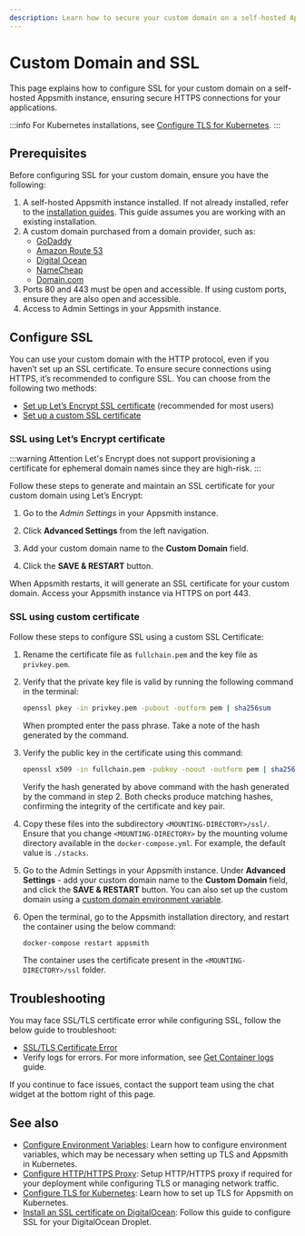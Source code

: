 ```yaml
---
description: Learn how to secure your custom domain on a self-hosted Appsmith instance by configuring SSL. This guide covers using Let’s Encrypt for automatic certificate management and setting up a custom SSL certificate for enhanced security.
---
```


# Custom Domain and SSL

This page explains how to configure SSL for your custom domain on a self-hosted Appsmith instance, ensuring secure HTTPS connections for your applications.

:::info
For Kubernetes installations, see [Configure TLS for Kubernetes](/getting-started/setup/instance-configuration/custom-domain/configure-tls).
:::

## Prerequisites

Before configuring SSL for your custom domain, ensure you have the following:

1. A self-hosted Appsmith instance installed. If not already installed, refer to the [installation guides](/getting-started/setup/installation-guides).  This guide assumes you are working with an existing installation.
2. A custom domain purchased from a domain provider, such as:
   - [GoDaddy](https://in.godaddy.com/help/create-a-subdomain-4080)
   - [Amazon Route 53](https://aws.amazon.com/premiumsupport/knowledge-center/create-subdomain-route-53/)
   - [Digital Ocean](https://www.digitalocean.com/docs/networking/dns/how-to/add-subdomain/)
   - [NameCheap](https://www.namecheap.com/support/knowledgebase/article.aspx/9776/2237/how-to-create-a-subdomain-for-my-domain)
   - [Domain.com](https://www.domain.com/help/article/domain-management-how-to-update-subdomains)
3. Ports 80 and 443 must be open and accessible. If using custom ports, ensure they are also open and accessible.
4. Access to Admin Settings in your Appsmith instance.

## Configure SSL

You can use your custom domain with the HTTP protocol, even if you haven’t set up an SSL certificate. To ensure secure connections using HTTPS, it’s recommended to configure SSL. You can choose from the following two methods:

- [Set up Let’s Encrypt SSL certificate](#ssl-using-lets-encrypt-certificate) (recommended for most users)
- [Set up a custom SSL certificate](#ssl-using-custom-certificate)

### SSL using Let’s Encrypt certificate

:::warning Attention
Let's Encrypt does not support provisioning a certificate for ephemeral domain names since they are high-risk.
:::

Follow these steps to generate and maintain an SSL certificate for your custom domain using Let’s Encrypt:

1. Go to the _Admin Settings_ in your Appsmith instance.

2. Click **Advanced Settings** from the left navigation.

3. Add your custom domain name to the **Custom Domain** field.

4. Click the **SAVE & RESTART** button.

When Appsmith restarts, it will generate an SSL certificate for your custom domain. Access your Appsmith instance via HTTPS on port 443.

### SSL using custom certificate

Follow these steps to configure SSL using a custom SSL Certificate: 

1. Rename the certificate file as `fullchain.pem` and the key file as `privkey.pem`.
2. Verify that the private key file is valid by running the following command in the terminal:
   ```bash
   openssl pkey -in privkey.pem -pubout -outform pem | sha256sum
   ```
   When prompted enter the pass phrase. Take a note of the hash generated by the command.
3. Verify the public key in the certificate using this command:

   ```bash
   openssl x509 -in fullchain.pem -pubkey -noout -outform pem | sha256sum
   ```

   Verify the hash generated by above command with the hash generated by the command in step 2. Both checks produce matching hashes, confirming the integrity of the certificate and key pair.

4. Copy these files into the subdirectory `<MOUNTING-DIRECTORY>/ssl/`. Ensure that you change `<MOUNTING-DIRECTORY>` by the mounting volume directory available in the `docker-compose.yml`. For example, the default value is `./stacks`.

5. Go to the Admin Settings in your Appsmith instance. Under **Advanced Settings** - add your custom domain name to the **Custom Domain** field, and click the **SAVE & RESTART** button. You can also set up the custom domain using a [custom domain environment variable](/getting-started/setup/environment-variables#custom-domain).

6. Open the terminal, go to the Appsmith installation directory, and restart the container using the below command:
   ```bash
   docker-compose restart appsmith
   ```
   The container uses the certificate present in the `<MOUNTING-DIRECTORY>/ssl` folder.

## Troubleshooting

You may face SSL/TLS certificate error while configuring SSL, follow the below guide to troubleshoot:

* [SSL/TLS Certificate Error](/help-and-support/troubleshooting-guide/deployment-errors#ssltls-certification-errors)
* Verify logs for errors. For more information, see [Get Container logs](/getting-started/setup/instance-management/how-to-get-container-logs) guide.

If you continue to face issues, contact the support team using the chat widget at the bottom right of this page.


## See also
- [Configure Environment Variables](/getting-started/setup/instance-configuration/configure-using-environment-variables?current-platform=docker): Learn how to configure environment variables, which may be necessary when setting up TLS and Appsmith in Kubernetes.
- [Configure HTTP/HTTPS Proxy](/getting-started/setup/instance-configuration/http-proxy): Setup HTTP/HTTPS proxy if required for your deployment while configuring TLS or managing network traffic.
- [Configure TLS for Kubernetes](/getting-started/setup/instance-configuration/custom-domain/configure-tls): Learn how to set up TLS for Appsmith on Kubernetes.
- [Install an SSL certificate on DigitalOcean](https://docs.digitalocean.com/support/how-do-i-install-an-ssl-certificate-on-a-droplet/): Follow this guide to configure SSL for your DigitalOcean Droplet.